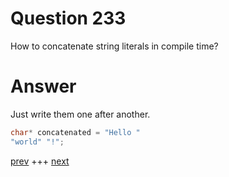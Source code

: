 
# Question 233



How to concatenate string literals in compile time?


# Answer



Just write them one after another.

```c
char* concatenated = "Hello "
"world" "!";
```



[prev](232.md) +++ [next](234.md)

